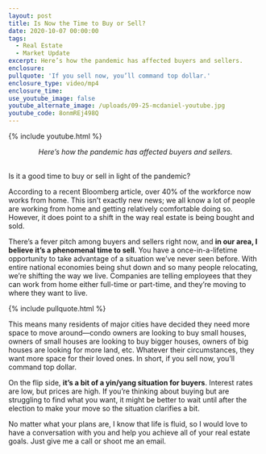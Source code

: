 ```yaml
---
layout: post
title: Is Now the Time to Buy or Sell?
date: 2020-10-07 00:00:00
tags:
  - Real Estate
  - Market Update
excerpt: Here’s how the pandemic has affected buyers and sellers.
enclosure:
pullquote: 'If you sell now, you’ll command top dollar.'
enclosure_type: video/mp4
enclosure_time:
use_youtube_image: false
youtube_alternate_image: /uploads/09-25-mcdaniel-youtube.jpg
youtube_code: 8onmREj498Q
---
```


{% include youtube.html %}

<center><em>Here&rsquo;s how the pandemic has affected buyers and sellers.</em></center>

<br>Is it a good time to buy or sell in light of the pandemic?

According to a recent Bloomberg article, over 40% of the workforce now works from home. This isn’t exactly new news; we all know a lot of people are working from home and getting relatively comfortable doing so. However, it does point to a shift in the way real estate is being bought and sold.

There’s a fever pitch among buyers and sellers right now, and **in our area, I believe it’s a phenomenal time to sell**. You have a once-in-a-lifetime opportunity to take advantage of a situation we’ve never seen before. With entire national economies being shut down and so many people relocating, we’re shifting the way we live. Companies are telling employees that they can work from home either full-time or part-time, and they’re moving to where they want to live.

{% include pullquote.html %}

This means many residents of major cities have decided they need more space to move around—condo owners are looking to buy small houses, owners of small houses are looking to buy bigger houses, owners of big houses are looking for more land, etc. Whatever their circumstances, they want more space for their loved ones. In short, if you sell now, you’ll command top dollar.

On the flip side, **it’s a bit of a yin/yang situation for buyers**. Interest rates are low, but prices are high. If you’re thinking about buying but are struggling to find what you want, it might be better to wait until after the election to make your move so the situation clarifies a bit.

No matter what your plans are, I know that life is fluid, so I would love to have a conversation with you and help you achieve all of your real estate goals. Just give me a call or shoot me an email.